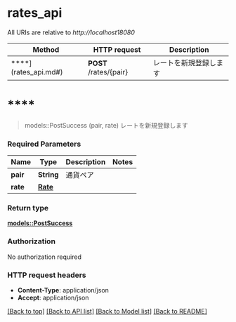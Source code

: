 # rates_api

All URIs are relative to *http://localhost18080*

Method | HTTP request | Description
------------- | ------------- | -------------
****](rates_api.md#) | **POST** /rates/{pair} | レートを新規登録します


# ****
> models::PostSuccess (pair, rate)
レートを新規登録します

### Required Parameters

Name | Type | Description  | Notes
------------- | ------------- | ------------- | -------------
  **pair** | **String**| 通貨ペア | 
  **rate** | [**Rate**](Rate.md)|  | 

### Return type

[**models::PostSuccess**](PostSuccess.md)

### Authorization

No authorization required

### HTTP request headers

 - **Content-Type**: application/json
 - **Accept**: application/json

[[Back to top]](#) [[Back to API list]](../README.md#documentation-for-api-endpoints) [[Back to Model list]](../README.md#documentation-for-models) [[Back to README]](../README.md)

